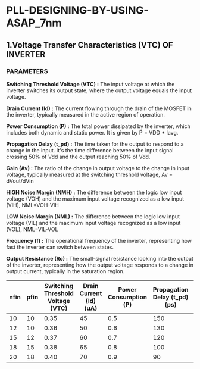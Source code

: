 # PLL-DESIGNING-BY-USING-ASAP_7nm



## 1.Voltage Transfer Characteristics (VTC) OF INVERTER
### PARAMETERS 
**Switching Threshold Voltage (VTC) :** The input voltage at which the inverter switches its output state, where the output voltage equals the input voltage.

**Drain Current (Id) :** The current flowing through the drain of the MOSFET in the inverter, typically measured in the active region of operation.

**Power Consumption (P) :** The total power dissipated by the inverter, which includes both dynamic and static power. It is given by P = VDD * Iavg.

**Propagation Delay (t_pd) :** The time taken for the output to respond to a change in the input. It's the time difference between the input signal crossing 50% of Vdd and the output reaching 50% of Vdd.

**Gain (Av) :** The ratio of the change in output voltage to the change in input voltage, typically measured at the switching threshold voltage, Av = dVout/dVin 

**HIGH Noise Margin (NMH) :** The difference between the logic low input voltage (VOH) and the maximum input voltage recognized as a low input (VIH), NML=VOH-VIH

**LOW Noise Margin (NML) :** The difference between the logic low input voltage (VIL) and the maximum input voltage recognized as a low input (VOL), NML=VIL-VOL

**Frequency (f) :** The operational frequency of the inverter, representing how fast the inverter can switch between states.

**Output Resistance (Ro) :** The small-signal resistance looking into the output of the inverter, representing how the output voltage responds to a change in output current, typically in the saturation region.

| nfin | pfin | Switching Threshold Voltage (VTC) | Drain Current (Id) (uA) | Power Consumption (P) | Propagation Delay (t_pd) (ps) | Gain (Av) | Frequency (f) (THz) | Output Resistance (Ro) |
|------|------|------------------------------------|-------------------------|-----------------------|-------------------------------|-----------|----------------------|------------------------|
| 10   | 10   | 0.35                               | 45                      | 0.5                   | 150                           | 12        | 1.2                  | 300                    |
| 12   | 10   | 0.36                               | 50                      | 0.6                   | 130                           | 14        | 1.5                  | 250                    |
| 15   | 12   | 0.37                               | 60                      | 0.7                   | 120                           | 16        | 1.8                  | 200                    |
| 18   | 15   | 0.38                               | 65                      | 0.8                   | 100                           | 18        | 2.0                  | 150                    |
| 20   | 18   | 0.40                               | 70                      | 0.9                   | 90                            | 20        | 2.2                  | 100                    |


